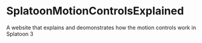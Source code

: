 # SplatoonMotionControlsExplained
A website that explains and deomonstrates how the motion controls work in Splatoon 3
